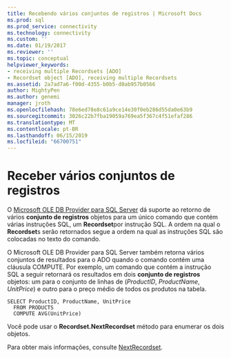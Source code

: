 ```yaml
---
title: Recebendo vários conjuntos de registros | Microsoft Docs
ms.prod: sql
ms.prod_service: connectivity
ms.technology: connectivity
ms.custom: ''
ms.date: 01/19/2017
ms.reviewer: ''
ms.topic: conceptual
helpviewer_keywords:
- receiving multiple Recordsets [ADO]
- Recordset object [ADO], receiving multiple Recordsets
ms.assetid: 2a7ad7a6-f00d-4355-b0b5-d0ab957b0566
author: MightyPen
ms.author: genemi
manager: jroth
ms.openlocfilehash: 78e6ed78e8c61a9ce14e30f0eb286d55da0e63b9
ms.sourcegitcommit: 3026c22b7fba19059a769ea5f367c4f51efaf286
ms.translationtype: MT
ms.contentlocale: pt-BR
ms.lasthandoff: 06/15/2019
ms.locfileid: "66700751"
---
```

# <a name="receiving-multiple-recordsets"></a>Receber vários conjuntos de registros
O [Microsoft OLE DB Provider para SQL Server](../../../ado/guide/appendixes/microsoft-ole-db-provider-for-sql-server.md) dá suporte ao retorno de vários **conjunto de registros** objetos para um único comando que contém várias instruções SQL, um **Recordset**por instrução SQL. A ordem na qual o **Recordset**s serão retornados segue a ordem na qual as instruções SQL são colocadas no texto do comando.  
  
 O Microsoft OLE DB Provider para SQL Server também retorna vários conjuntos de resultados para o ADO quando o comando contém uma cláusula COMPUTE. Por exemplo, um comando que contém a instrução SQL a seguir retornará os resultados em dois **conjunto de registros** objetos: um para o conjunto de linhas de (*ProductID*, *ProductName*, *UnitPrice*) e outro para o preço médio de todos os produtos na tabela.  
  
```  
SELECT ProductID, ProductName, UnitPrice   
  FROM PRODUCTS   
  COMPUTE AVG(UnitPrice)  
```  
  
 Você pode usar o **Recordset.NextRecordset** método para enumerar os dois objetos.  
  
 Para obter mais informações, consulte [NextRecordset](../../../ado/reference/ado-api/nextrecordset-method-ado.md).
